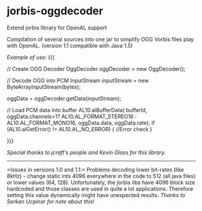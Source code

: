 jorbis-oggdecoder
=================

Extend jorbis library for OpenAL support


Compilation of several sources into one jar to simplify OGG Vorbis files play with OpenAL.
(version 1.1 compatible with Java 1.5)

_Example of use:_
{{{

// Create OGG Decoder
OggDecoder oggDecoder = new OggDecoder();

// Decode OGG into PCM
InputStream inputStream = new ByteArrayInputStream(bytes);

oggData = oggDecoder.getData(inputStream);
			
// Load PCM data into buffer
AL10.alBufferData(
    bufferId,
    oggData.channels>1?
        AL10.AL_FORMAT_STEREO16 : AL10.AL_FORMAT_MONO16,
    oggData.data,
    oggData.rate);
if (AL10.alGetError() != AL10.AL_NO_ERROR) {
    //Error check
}

}}}

_Special thanks to jcraft's people and Kevin Glass for this library._

----

=Issues in versions 1.0 and 1.1:=
Problems decoding lower bit-rates (like 8kHz) - change static ints 4096 everywhere in the code to 512 (all java files) or lower values (64, 128). Unfortunately, the jorbis libs have 4096 block size hardcoded and those classes are used in quite a lot applications. Therefore setting this value dynamically might have unexpected results.
_Thanks to Serkan Ucpinar for note about this!_